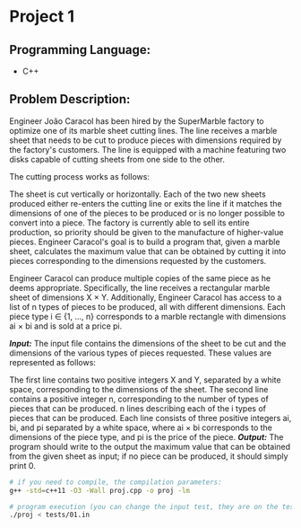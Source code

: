 # Project 1
## Programming Language:
- C++
## Problem Description:
Engineer João Caracol has been hired by the SuperMarble factory to optimize one of its marble sheet cutting lines. The line receives a marble sheet that needs to be cut to produce pieces with dimensions required by the factory's customers. The line is equipped with a machine featuring two disks capable of cutting sheets from one side to the other.

The cutting process works as follows:

The sheet is cut vertically or horizontally.
Each of the two new sheets produced either re-enters the cutting line or exits the line if it matches the dimensions of one of the pieces to be produced or is no longer possible to convert into a piece.
The factory is currently able to sell its entire production, so priority should be given to the manufacture of higher-value pieces. Engineer Caracol's goal is to build a program that, given a marble sheet, calculates the maximum value that can be obtained by cutting it into pieces corresponding to the dimensions requested by the customers.

Engineer Caracol can produce multiple copies of the same piece as he deems appropriate. Specifically, the line receives a rectangular marble sheet of dimensions X × Y. Additionally, Engineer Caracol has access to a list of n types of pieces to be produced, all with different dimensions. Each piece type i ∈ {1, ..., n} corresponds to a marble rectangle with dimensions ai × bi and is sold at a price pi.

***Input:***
The input file contains the dimensions of the sheet to be cut and the dimensions of the various types of pieces requested. These values are represented as follows:

The first line contains two positive integers X and Y, separated by a white space, corresponding to the dimensions of the sheet.
The second line contains a positive integer n, corresponding to the number of types of pieces that can be produced.
n lines describing each of the i types of pieces that can be produced. Each line consists of three positive integers ai, bi, and pi separated by a white space, where ai × bi corresponds to the dimensions of the piece type, and pi is the price of the piece.
***Output:***
The program should write to the output the maximum value that can be obtained from the given sheet as input; if no piece can be produced, it should simply print 0.

```bash
# if you need to compile, the compilation parameters:
g++ -std=c++11 -O3 -Wall proj.cpp -o proj -lm

# program execution (you can change the input test, they are on the tests folder)
./proj < tests/01.in
```





